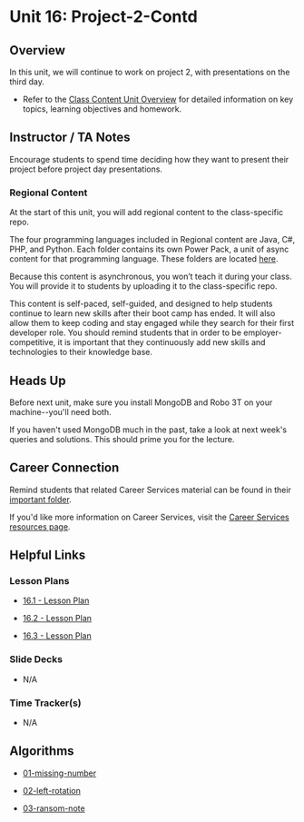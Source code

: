 # Unit 16: Project-2-Contd

## Overview

In this unit, we will continue to work on project 2, with presentations on the third day.

  * Refer to the [Class Content Unit Overview](../../../01-Class-Content/16-Project-2-Contd/README.md) for detailed information on key topics, learning objectives and homework.

## Instructor / TA Notes

Encourage students to spend time deciding how they want to present their project before project day presentations.

### Regional Content

At the start of this unit, you will add regional content to the class-specific repo.

The four programming languages included in Regional content are Java, C#, PHP, and Python. Each folder contains its own Power Pack, a unit of async content for that programming language. These folders are located [here](../../../01-Class-Content/25-Power-Packs/).

Because this content is asynchronous, you won’t teach it during your class. You will provide it to students by uploading it to the class-specific repo.

This content is self-paced, self-guided, and designed to help students continue to learn new skills after their boot camp has ended. It will also allow them to keep coding and stay engaged while they search for their first developer role. You should remind students that in order to be employer-competitive, it is important that they continuously add new skills and technologies to their knowledge base.

## Heads Up

Before next unit, make sure you install MongoDB and Robo 3T on your machine--you'll need both.

If you haven't used MongoDB much in the past, take a look at next week's queries and solutions. This should prime you for the lecture.

## Career Connection
Remind students that related Career Services material can be found in their [important folder](../../../01-Class-Content/16-Project-2-Contd/04-Important/CAREER-CONNECTION.md).

If you'd like more information on Career Services, visit the [Career Services resources page](http://bit.ly/CodingCS).

## Helpful Links

### Lesson Plans

  * [16.1 - Lesson Plan](01-Day/16.1-LESSON-PLAN.md)

  * [16.2 - Lesson Plan](02-Day/16.2-LESSON-PLAN.md)

  * [16.3 - Lesson Plan](03-Day/16.3-LESSON-PLAN.md)

### Slide Decks

  * N/A

### Time Tracker(s)

  * N/A

## Algorithms

  * [01-missing-number](../../../01-Class-Content/16-Project-2-Contd/03-Algorithms/01-missing-number)

  * [02-left-rotation](../../../01-Class-Content/16-Project-2-Contd/03-Algorithms/02-left-rotation)

  * [03-ransom-note](../../../01-Class-Content/16-Project-2-Contd/03-Algorithms/03-ransom-note)
